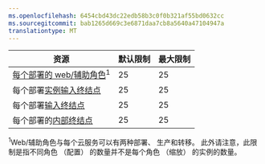 ```yaml
---
ms.openlocfilehash: 6454cbd43dc22edb58b3c0f0b321af55bd0632cc
ms.sourcegitcommit: bab1265d669c3e6871daa7cb8a5640a47104947a
translationtype: MT
---
```

资源|默认限制|最大限制
---|---|---
[每个部署的 web/辅助角色](cloud-services-what-is.md)<sup>1</sup>|25|25
每个部署[实例输入终结点](http://msdn.microsoft.com/library/gg557552.aspx#InstanceInputEndpoint)|25|25
每个部署[输入终结点](http://msdn.microsoft.com/library/gg557552.aspx#InputEndpoint)|25|25
每个部署的[内部终结点](http://msdn.microsoft.com/library/gg557552.aspx#InternalEndpoint)|25|25

<sup>1</sup>Web/辅助角色与每个云服务可以有两种部署、 生产和转移。 此外请注意，此限制是指不同角色 （配置） 的数量并不是每个角色 （缩放） 的实例的数量。
